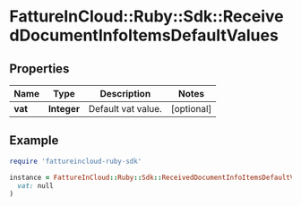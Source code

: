 # FattureInCloud::Ruby::Sdk::ReceivedDocumentInfoItemsDefaultValues

## Properties

| Name | Type | Description | Notes |
| ---- | ---- | ----------- | ----- |
| **vat** | **Integer** | Default vat value. | [optional] |

## Example

```ruby
require 'fattureincloud-ruby-sdk'

instance = FattureInCloud::Ruby::Sdk::ReceivedDocumentInfoItemsDefaultValues.new(
  vat: null
)
```

